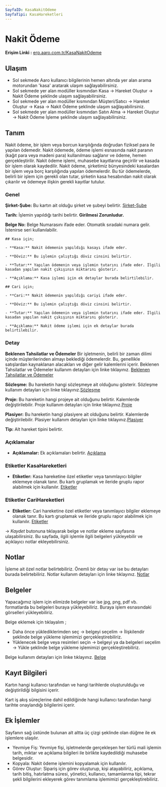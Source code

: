 ```yaml
---
SayfaID: KasaNakitOdeme
SayfaTipi: KasaHareketleri
---
```


# Nakit Ödeme

**Erişim Linki :** [erp.aaro.com.tr/KasaNakitOdeme](erp.aaro.com.tr/KasaNakitOdeme)

## Ulaşım 

- Sol sekmede Aaro kullanıcı bilgilerinin hemen altında yer alan arama motorundan 'kasa' aratarak ulaşım sağlayabilirsiniz.
- Sol sekmede yer alan modüller kısmından Kasa -> Hareket Oluştur -> Nakit Ödeme şeklinde ulaşım sağlayabilirsiniz.
- Sol sekmede yer alan modüller kısmından Müşteri/Satıcı -> Hareket Oluştur -> Kasa -> Nakit Ödeme şeklinde ulaşım sağlayabilirsiniz.
- Sol sekmede yer alan modüller kısmından Satın Alma -> Hareket Oluştur -> Nakit Ödeme İşleme şeklinde ulaşım sağlayabilirsiniz.

## Tanım

Nakit ödeme, bir işlem veya borcun karşılığında doğrudan fiziksel para ile yapılan ödemedir. 
Nakit ödemede, ödeme işlemi esnasında nakit paranın (kağıt para veya madeni para) kullanılması sağlanır ve ödeme, hemen gerçekleştirilir.
Nakit ödeme işlemi, muhasebe kayıtlarına geçirilir ve kasada bir işlem olarak kaydedilir.
Nakit ödeme, şirketimiz bünyesindeki kasalardan bir işlem veya borç karşılığında yapılan ödemelerdir. 
Bu tür ödemelerde, belirli bir işlem için gerekli olan tutar, şirketin kasa hesabından nakit olarak çıkarılır ve ödemeye ilişkin gerekli kayıtlar tutulur.

### Genel 

**Şirket-Şube:** Bu kartın ait olduğu şirket ve şubeyi belirtir. [Şirket-Şube](../TemelOzellikler/SirketSubeHareket.md)

**Tarih:** İşlemin yapıldığı tarihi belirtir. **Girilmesi Zorunludur.**

**Belge No:** Belge Numarasını ifade eder. Otomatik sıradaki numara gelir. İstenirse seri kullanılabilir.

	## Kasa için;

	- **Kasa:** Nakit ödemenin yapıldığı kasayı ifade eder.

	- **Döviz:** Bu işlemin çalıştığı döviz cinsini belirtir.

	- **Tutar:** Yapılan ödemenin veya işlemin tutarını ifade eder. İlgili kasadan yapılan nakit çıkışının miktarını gösterir.

	- **Açıklama:** Kasa işlemi için ek detaylar burada belirtilebilir. 

	## Cari için;

	- **Cari:** Nakit ödemenin yapıldığı cariyi ifade eder.

	- **Döviz:** Bu işlemin çalıştığı döviz cinsini belirtir.

	- **Tutar:** Yapılan ödemenin veya işlemin tutarını ifade eder. İlgili kasadan yapılan nakit çıkışının miktarını gösterir.

	- **Açıklama:** Nakit ödeme işlemi için ek detaylar burada belirtilebilir. 

### Detay

**Beklenen Tahsilatlar ve Ödemeler** Bir işletmenin, belirli bir zaman dilimi içinde müşterilerinden almayı beklediği ödemelerdir. 
	Bu, genellikle satışlardan kaynaklanan alacakları ve diğer gelir kalemlerini içerir. Beklenen Tahsilatlar ve Ödemeler kullanım detayları için linke tıklayınız. [Beklenen Tahsilatlar ve Ödemeler](../TemelOzellikler/BeklenenTahOd.md)

**Sözleşme:** Bu hareketin hangi sözleşmeye ait olduğunu gösterir. Sözleşme kullanım detayları için linke tıklayınız.[Sözleşme](../TemelOzellikler/Sozlesme.md)

**Proje:** Bu hareketin hangi projeye ait olduğunu belirtir. Kalemlerde değiştirilebilir. Proje kullanım detayları için linke tıklayınız.[Proje](../TemelOzellikler/Proje.md)

**Plasiyer:** Bu hareketin hangi plasiyere ait olduğunu belirtir. Kalemlerde değiştirilebilir. Plasiyer kullanım detayları için linke tıklayınız.[Plasiyer](../TemelOzellikler/Plasiyer.md)

**Tip:** Alt hareket tipini belirtir.

### Açıklamalar

- **Açıklamalar:** Ek açıklamaları belirtir. [Açıklama](../TemelOzellikler/Aciklama.md)

### Etiketler KasaHareketleri 

- **Etiketler:** Kasa hareketine özel etiketler veya tanımlayıcı bilgiler eklemeye olanak tanır. 
Bu kartı gruplamak ve ileride gruplu rapor alabilmek için kullanılır. [Etiketler](../TemelOzellikler/Etiketler.md)

### Etiketler CariHareketleri 

- **Etiketler:** Cari hareketine özel etiketler veya tanımlayıcı bilgiler eklemeye olanak tanır. 
Bu kartı gruplamak ve ileride gruplu rapor alabilmek için kullanılır. [Etiketler](../TemelOzellikler/Etiketler.md)

-> *Kaydet* butonuna tıklayarak belge ve notlar ekleme sayfasına ulaşabilirsiniz. 
Bu sayfada, ilgili işlemle ilgili belgeleri yükleyebilir ve açıklayıcı notlar ekleyebilirsiniz.

## Notlar 

İşleme ait özel notlar belirtebiliriz. 
Önemli bir detay var ise bu detayları burada belirtebiliriz.
Notlar kullanım detayları için linke tıklayınız. [Notlar](../TemelOzellikler/Notlar.md)

## Belgeler

Yapacağımız işlem için elimizde belgeler var ise jpg, png, pdf vb. formatlarda bu belgeleri buraya yükleyebiliriz.
Buraya işlem esnasındaki görselleri yükleyebiliriz.

Belge eklemek için tıklayalım ;

- Daha önce yüklediklerimden seç -> belgeyi seçelim -> İlişkilendir şeklinde belge yükleme işlemimizi gerçekleştirebiliriz.
- Yüklenecek belge veya resimleri seçin -> belgeyi ya da belgeleri seçelim -> Yükle şeklinde belge yükleme işlemimizi gerçekleştirebiliriz.

Belge kullanım detayları için linke tıklayınız. [Belge](../TemelOzellikler/Belgeler.md)

## Kayıt Bilgileri

Kartın hangi kullanıcı tarafından ve hangi tarihlerde oluşturulduğu ve değiştirildiği bilgisini içerir.

Kart iş akış süreçlerine dahil edildiğinde hangi kullanıcı tarafından hangi tarihte onaylandığı bilgilerini içerir. 

## Ek İşlemler

 Sayfanın sağ üstünde bulunan alt altta üç çizgi şeklinde olan düğme ile ek işlemlere ulaşılır.
- Yevmiye Fiş: Yevmiye fişi, işletmelerde gerçekleşen her türlü mali işlemin tarih, miktar ve açıklama bilgileri ile birlikte kaydedildiği muhasebe belgesidir.
- Kopyala: Nakit ödeme işlemini kopyalamak için kullanılır.
- Görev Oluştur: Sipariş için görev oluşturup, kişi atayabiliriz, açıklama, tarih bitiş, hatırlatma süresi, yönetici, kullanıcı, tamamlanma tipi, tekrar şekli bilgilerini ekleyerek görev tanımlama işlemimizi gerçekleştirebiliriz.
